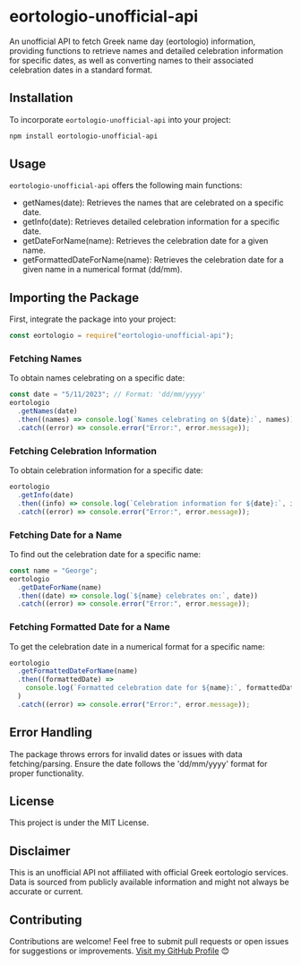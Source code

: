 # eortologio-unofficial-api

An unofficial API to fetch Greek name day (eortologio) information, providing functions to retrieve names and detailed celebration information for specific dates, as well as converting names to their associated celebration dates in a standard format.

## Installation

To incorporate `eortologio-unofficial-api` into your project:

```bash
npm install eortologio-unofficial-api
```

## Usage

`eortologio-unofficial-api` offers the following main functions:

- getNames(date): Retrieves the names that are celebrated on a specific date.
- getInfo(date): Retrieves detailed celebration information for a specific date.
- getDateForName(name): Retrieves the celebration date for a given name.
- getFormattedDateForName(name): Retrieves the celebration date for a given name in a numerical format (dd/mm).

## Importing the Package

First, integrate the package into your project:

```javascript
const eortologio = require("eortologio-unofficial-api");
```

### Fetching Names

To obtain names celebrating on a specific date:

```javascript
const date = "5/11/2023"; // Format: 'dd/mm/yyyy'
eortologio
  .getNames(date)
  .then((names) => console.log(`Names celebrating on ${date}:`, names))
  .catch((error) => console.error("Error:", error.message));
```

### Fetching Celebration Information

To obtain celebration information for a specific date:

```javascript
eortologio
  .getInfo(date)
  .then((info) => console.log(`Celebration information for ${date}:`, info))
  .catch((error) => console.error("Error:", error.message));
```

### Fetching Date for a Name

To find out the celebration date for a specific name:

```javascript
const name = "George";
eortologio
  .getDateForName(name)
  .then((date) => console.log(`${name} celebrates on:`, date))
  .catch((error) => console.error("Error:", error.message));
```

### Fetching Formatted Date for a Name

To get the celebration date in a numerical format for a specific name:

```javascript
eortologio
  .getFormattedDateForName(name)
  .then((formattedDate) =>
    console.log(`Formatted celebration date for ${name}:`, formattedDate)
  )
  .catch((error) => console.error("Error:", error.message));
```

## Error Handling

The package throws errors for invalid dates or issues with data fetching/parsing. Ensure the date follows the 'dd/mm/yyyy' format for proper functionality.

## License

This project is under the MIT License.

## Disclaimer

This is an unofficial API not affiliated with official Greek eortologio services. Data is sourced from publicly available information and might not always be accurate or current.

## Contributing

Contributions are welcome! Feel free to submit pull requests or open issues for suggestions or improvements. [Visit my GitHub Profile](https://github.com/Stathkost) 😊
